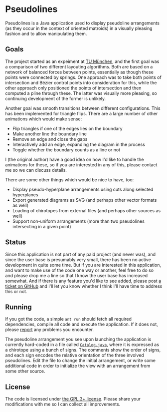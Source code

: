 # Pseudolines

Pseudolines is a Java application used to display pseudoline arrangements
(as they occur in the context of oriented matroids)
in a visually pleasing fashion and to allow manipulating them.

## Goals

The project started as an expeiment at [TU München][M10], and the first goal
was a comparison of two different layouting algorithms.
Both are based on a network of balanced forces between points,
essentially as though these points were connected by springs.
One approach was to take both points of intersection and Bézier control points
into consideration for this, while the other approach only positioned
the points of intersection and then computed a pline through these.
The latter was visually more pleasing, so continuing development
of the former is unlikely.

Another goal was smooth transitions between different configurations.
This has been implemented for triangle flips.
There are a large number of other animations which would make sense:

* Flip triangles if one of the edges lies on the boundary
* Make another line the boundary line
* Remove an edge and close the gaps
* Interactively add an edge, expanding the diagram in the process
* Toggle whether the boundary counts as a line or not

I (the original author) have a good idea on how I'd like to handle
the animations for these, so if you are interested in any of this,
please contact me so we can discuss details.

There are some other things which would be nice to have, too:

* Display pseudo-hyperplane arrangements using cuts along selected hyperplanes
* Export generated diagrams as SVG (and perhaps other vector formats as well)
* Loading of chirotopes from external files (and perhaps other sources as well)
* Support non-uniform arrangements (more than two pseudolines intersecting in a given point)

## Status

Since this application is not part of any paid project (and never was),
and since the user base is presumably very small, there has been no active
development in quite some time.
But if you are interested in this application, and want to make use of the
code one way or another, feel free to do so and please drop me a line so
that I know the user base has increased somewhat.
And if there is any feature you'd like to see added,
please post [a ticket on GitHub][issues] and I'll let you know whether
I think I'll have time to address this or not.

## Running

If you got the code, a simple `ant run` should fetch all required dependencies,
compile all code and execute the application.
If it does not, please [report][issues] any problems you encounter.

The pseudoline arrangement you see upon launching the application
is currently hard-coded in a file called [`Catalog.java`][Catalog.java],
where it is expressed as a chirotope using a bunch of signs.
The comments show the order of signs, and each sign encodes the
relative orientation of the three involved pseudolines.
Edit the file to change the initial arrangement, or write some additional code
in order to initialize the view with an arrangement from some other source.

## License

The code is licensed under [the GPL 3+ license](LICENSE.txt).
Please share your modifications with me so I can collect all improvements.

[M10]: https://www-m10.ma.tum.de/
[issues]: https://github.com/gagern/pseudolines/issues
[Catalog.java]: src/main/java/de/tum/ma/gagern/pseudolines/Catalog.java
